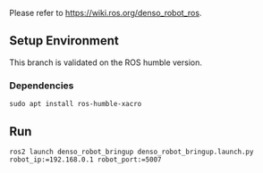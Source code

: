 Please refer to https://wiki.ros.org/denso_robot_ros.

## Setup Environment

This branch is validated on the ROS humble version.

### Dependencies
`sudo apt install ros-humble-xacro`


## Run
`ros2 launch denso_robot_bringup denso_robot_bringup.launch.py robot_ip:=192.168.0.1 robot_port:=5007`